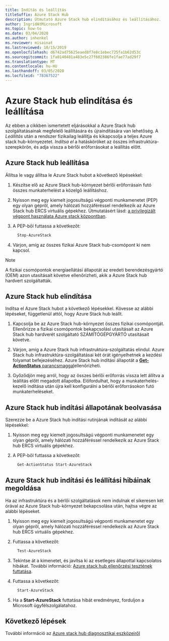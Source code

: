 ```yaml
---
title: Indítás és leállítás
titleSuffix: Azure Stack Hub
description: Útmutató Azure Stack hub elindításához és leállításához.
author: IngridAtMicrosoft
ms.topic: how-to
ms.date: 03/04/2020
ms.author: inhenkel
ms.reviewer: misainat
ms.lastreviewed: 10/15/2019
ms.openlocfilehash: d6742ad75625eaed8f7e8c1ebec725fa1b62d53c
ms.sourcegitcommit: 1fa0140481a483e5c27f602386fe1fae77ad29f7
ms.translationtype: MT
ms.contentlocale: hu-HU
ms.lasthandoff: 03/05/2020
ms.locfileid: "78367522"
---
```

# <a name="start-and-stop-azure-stack-hub"></a>Azure Stack hub elindítása és leállítása

Az ebben a cikkben ismertetett eljárásokkal a Azure Stack hub szolgáltatásainak megfelelő leállítására és újraindítására van lehetőség. A *Leállítás* után a rendszer fizikailag leállítja és kikapcsolja a teljes Azure stack hub-környezetet. *Indítsa el* a hatásköröket az összes infrastruktúra-szerepkörön, és adja vissza a bérlői erőforrásokat a leállítás előtt.

## <a name="stop-azure-stack-hub"></a>Azure Stack hub leállítása

Állítsa le vagy állítsa le Azure Stack hubot a következő lépésekkel:

1. Készítse elő az Azure Stack hub-környezet bérlői erőforrásain futó összes munkaterhelést a közelgő leállításhoz.

2. Nyisson meg egy kiemelt jogosultságú végponti munkamenetet (PEP) egy olyan gépről, amely hálózati hozzáféréssel rendelkezik az Azure Stack hub ERCS virtuális gépekhez. Útmutatásért lásd: [a privilegizált végpont használata Azure stack központban](azure-stack-privileged-endpoint.md).

3. A PEP-ből futtassa a következőt:

    ```powershell
      Stop-AzureStack
    ```

4. Várjon, amíg az összes fizikai Azure Stack hub-csomópont ki nem kapcsol.

> [!Note]
> A fizikai csomópontok energiaellátási állapotát az eredeti berendezésgyártó (OEM) azon utasításait követve ellenőrizheti, akik a Azure Stack hub hardvert szolgáltatták.

## <a name="start-azure-stack-hub"></a>Azure Stack hub elindítása

Indítsa el Azure Stack hubot a következő lépésekkel. Kövesse az alábbi lépéseket, függetlenül attól, hogy Azure Stack hub leállt.

1. Kapcsolja be az Azure Stack hub-környezet összes fizikai csomópontját. Ellenőrizze a fizikai csomópontok bekapcsolási utasításait az Azure Stack hub hardverét szolgáltató SZÁMÍTÓGÉPGYÁRTÓ utasításait követve.

2. Várjon, amíg a Azure Stack hub infrastruktúra-szolgáltatás elindul. Azure Stack hub infrastruktúra-szolgáltatásai két órát igényelhetnek a kezdési folyamat befejezéséhez. Azure Stack hub indítási állapotát a [ **Get-ActionStatus** parancsmaggal](#get-the-startup-status-for-azure-stack-hub)ellenőrizheti.

3. Győződjön meg arról, hogy az összes bérlői erőforrás vissza lett állítva a leállítás előtt megadott állapotba. Előfordulhat, hogy a munkaterhelés-kezelő indítása után újra kell konfigurálni a bérlői erőforrásokon futó munkaterheléseket.

## <a name="get-the-startup-status-for-azure-stack-hub"></a>Azure Stack hub indítási állapotának beolvasása

Szerezze be a Azure Stack hub indítási rutinjának indítását az alábbi lépésekkel:

1. Nyisson meg egy kiemelt jogosultságú végponti munkamenetet egy olyan gépről, amely hálózati hozzáféréssel rendelkezik az Azure Stack hub ERCS virtuális gépekhez.

2. A PEP-ből futtassa a következőt:

    ```powershell
      Get-ActionStatus Start-AzureStack
    ```

## <a name="troubleshoot-startup-and-shutdown-of-azure-stack-hub"></a>Azure Stack hub indítási és leállítási hibáinak megoldása

Ha az infrastruktúra és a bérlői szolgáltatások nem indulnak el sikeresen két órával az Azure Stack hub-környezet bekapcsolása után, hajtsa végre az alábbi lépéseket.

1. Nyisson meg egy kiemelt jogosultságú végponti munkamenetet egy olyan gépről, amely hálózati hozzáféréssel rendelkezik az Azure Stack hub ERCS virtuális gépekhez.

2. Futtassa a következőt:

    ```powershell
      Test-AzureStack
      ```

3. Tekintse át a kimenetet, és javítsa ki az esetleges állapottal kapcsolatos hibákat. További információ: [Azure stack hub ellenőrzési tesztének futtatása](azure-stack-diagnostic-test.md).

4. Futtassa a következőt:

    ```powershell
      Start-AzureStack
    ```

5. Ha a **Start-AzureStack** futtatása hibát eredményez, forduljon a Microsoft ügyfélszolgálatahoz.

## <a name="next-steps"></a>Következő lépések

További információ az [Azure stack hub diagnosztikai eszközeiről](azure-stack-configure-on-demand-diagnostic-log-collection.md#use-the-privileged-endpoint-pep-to-collect-diagnostic-logs)
